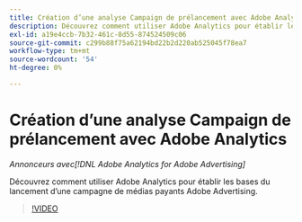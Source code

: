```yaml
---
title: Création d’une analyse Campaign de prélancement avec Adobe Analytics
description: Découvrez comment utiliser Adobe Analytics pour établir les bases du lancement d’une campagne de médias payants Adobe Advertising.
exl-id: a19e4ccb-7b32-461c-8d55-874524509c06
source-git-commit: c299b88f75a62194bd22b2d220ab525045f78ea7
workflow-type: tm+mt
source-wordcount: '54'
ht-degree: 0%

---
```


# Création d’une analyse Campaign de prélancement avec Adobe Analytics

*Annonceurs avec[!DNL Adobe Analytics for Adobe Advertising]*

Découvrez comment utiliser Adobe Analytics pour établir les bases du lancement d’une campagne de médias payants Adobe Advertising.

>[!VIDEO](https://video.tv.adobe.com/v/33501)
